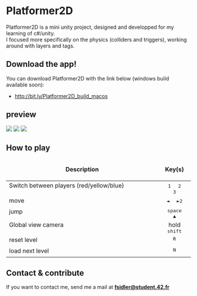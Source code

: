# Platformer2D

Platformer2D is a mini unity project, designed and developped for my learning of c#/unity. <br />
I focused more specifically on the physics (colliders and triggers), working around with layers and tags.

## Download the app!

You can download Platformer2D with the link below (windows build available soon):
* http://bit.ly/Platformer2D_build_macos

## preview

![](https://media.giphy.com/media/xUPGcqZngoQVf7p4J2/giphy.gif)
![](https://media.giphy.com/media/3o7bu2zHAYssNK7Hwc/giphy.gif)
![](https://media.giphy.com/media/xUPGco2fIFsmlhMbCM/giphy.gif)

## How to play

<table width="100%">
<thead>
<tr>
<td width="65%" height="60px" align="center" cellpadding="0">
<strong>Description</strong>
</td>
<td width="10%" align="center" cellpadding="0">
<span style="width:70px">&nbsp;</span><strong>Key(s)</strong><span style="width:50px">&nbsp;</span>
</td>
</tr>
</thead>
<tbody>
<tr>
<td valign="top" height="30px">Switch between players (red/yellow/blue)</td>
<td valign="top" align="center"><kbd>&nbsp;1&nbsp;</kbd> <kbd>&nbsp;2&nbsp;</kbd> <kbd>&nbsp;3&nbsp;</kbd></td>
</tr>
<tr>
<td valign="top" height="30px">move</td>
<td valign="top" align="center"><kbd>&nbsp;◄&nbsp;</kbd> <kbd>&nbsp;►2&nbsp;</kbd></td>
</tr>
<tr>
<td valign="top" height="30px">jump</td>
<td valign="top" align="center"><kbd>&nbsp;space&nbsp;</kbd> <kbd>&nbsp;▲&nbsp;</kbd></td>
</tr>
<tr>
<td valign="top" height="30px">Global view camera</td>
<td valign="top" align="center">hold <kbd>&nbsp;shift&nbsp;</kbd></td>
</tr>
<tr>
<td valign="top" height="30px">reset level</td>
<td valign="top" align="center"><kbd>&nbsp;R&nbsp;</kdb></td>
</tr>
<tr>
<td valign="top" height="30px">load next level</td>
<td valign="top" align="center"><kbd>&nbsp;N&nbsp;</kdb></td>
</tr>
</tbody>
</table>

## Contact & contribute

If you want to contact me, send me a mail at **fsidler@student.42.fr**
